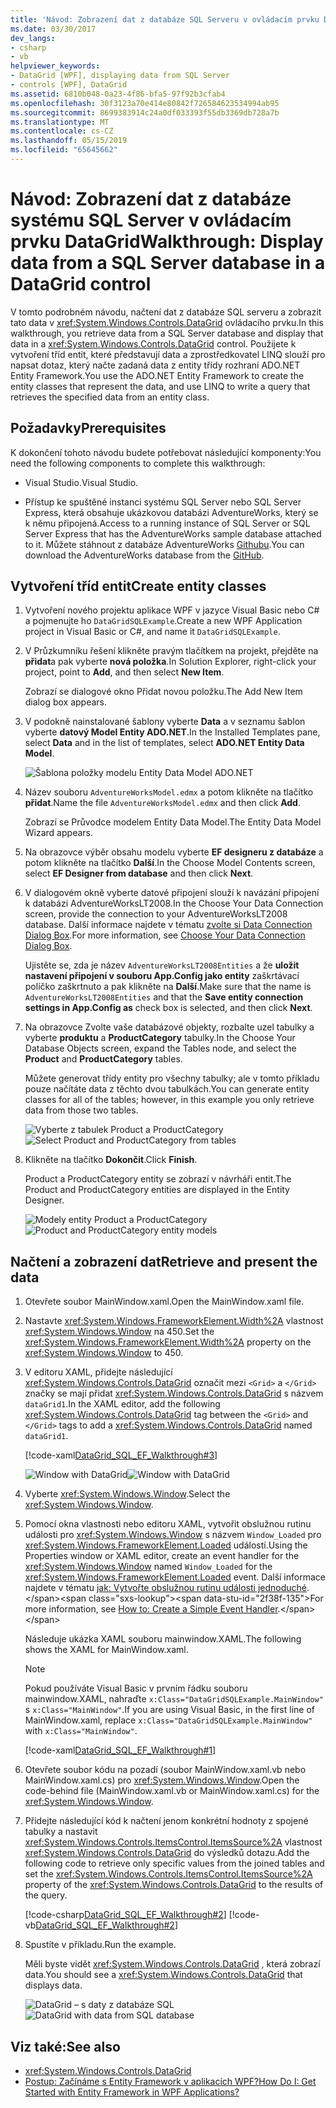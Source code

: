 ```yaml
---
title: 'Návod: Zobrazení dat z databáze SQL Serveru v ovládacím prvku DataGrid'
ms.date: 03/30/2017
dev_langs:
- csharp
- vb
helpviewer_keywords:
- DataGrid [WPF], displaying data from SQL Server
- controls [WPF], DataGrid
ms.assetid: 6810b048-0a23-4f86-bfa5-97f92b3cfab4
ms.openlocfilehash: 30f3123a70e414e80842f726584623534994ab95
ms.sourcegitcommit: 8699383914c24a0df033393f55db3369db728a7b
ms.translationtype: MT
ms.contentlocale: cs-CZ
ms.lasthandoff: 05/15/2019
ms.locfileid: "65645662"
---
```

# <a name="walkthrough-display-data-from-a-sql-server-database-in-a-datagrid-control"></a><span data-ttu-id="2f38f-102">Návod: Zobrazení dat z databáze systému SQL Server v ovládacím prvku DataGrid</span><span class="sxs-lookup"><span data-stu-id="2f38f-102">Walkthrough: Display data from a SQL Server database in a DataGrid control</span></span>

<span data-ttu-id="2f38f-103">V tomto podrobném návodu, načtení dat z databáze SQL serveru a zobrazit tato data v <xref:System.Windows.Controls.DataGrid> ovládacího prvku.</span><span class="sxs-lookup"><span data-stu-id="2f38f-103">In this walkthrough, you retrieve data from a SQL Server database and display that data in a <xref:System.Windows.Controls.DataGrid> control.</span></span> <span data-ttu-id="2f38f-104">Použijete k vytvoření tříd entit, které představují data a zprostředkovatel LINQ slouží pro napsat dotaz, který načte zadaná data z entity třídy rozhraní ADO.NET Entity Framework.</span><span class="sxs-lookup"><span data-stu-id="2f38f-104">You use the ADO.NET Entity Framework to create the entity classes that represent the data, and use LINQ to write a query that retrieves the specified data from an entity class.</span></span>

## <a name="prerequisites"></a><span data-ttu-id="2f38f-105">Požadavky</span><span class="sxs-lookup"><span data-stu-id="2f38f-105">Prerequisites</span></span>

<span data-ttu-id="2f38f-106">K dokončení tohoto návodu budete potřebovat následující komponenty:</span><span class="sxs-lookup"><span data-stu-id="2f38f-106">You need the following components to complete this walkthrough:</span></span>

- <span data-ttu-id="2f38f-107">Visual Studio.</span><span class="sxs-lookup"><span data-stu-id="2f38f-107">Visual Studio.</span></span>

- <span data-ttu-id="2f38f-108">Přístup ke spuštěné instanci systému SQL Server nebo SQL Server Express, která obsahuje ukázkovou databázi AdventureWorks, který se k němu připojená.</span><span class="sxs-lookup"><span data-stu-id="2f38f-108">Access to a running instance of SQL Server or SQL Server Express that has the AdventureWorks sample database attached to it.</span></span> <span data-ttu-id="2f38f-109">Můžete stáhnout z databáze AdventureWorks [Githubu](https://github.com/Microsoft/sql-server-samples/releases).</span><span class="sxs-lookup"><span data-stu-id="2f38f-109">You can download the AdventureWorks database from the [GitHub](https://github.com/Microsoft/sql-server-samples/releases).</span></span>

## <a name="create-entity-classes"></a><span data-ttu-id="2f38f-110">Vytvoření tříd entit</span><span class="sxs-lookup"><span data-stu-id="2f38f-110">Create entity classes</span></span>

1. <span data-ttu-id="2f38f-111">Vytvoření nového projektu aplikace WPF v jazyce Visual Basic nebo C# a pojmenujte ho `DataGridSQLExample`.</span><span class="sxs-lookup"><span data-stu-id="2f38f-111">Create a new WPF Application project in Visual Basic or C#, and name it `DataGridSQLExample`.</span></span>

2. <span data-ttu-id="2f38f-112">V Průzkumníku řešení klikněte pravým tlačítkem na projekt, přejděte na **přidat**a pak vyberte **nová položka**.</span><span class="sxs-lookup"><span data-stu-id="2f38f-112">In Solution Explorer, right-click your project, point to **Add**, and then select **New Item**.</span></span>

     <span data-ttu-id="2f38f-113">Zobrazí se dialogové okno Přidat novou položku.</span><span class="sxs-lookup"><span data-stu-id="2f38f-113">The Add New Item dialog box appears.</span></span>

3. <span data-ttu-id="2f38f-114">V podokně nainstalované šablony vyberte **Data** a v seznamu šablon vyberte **datový Model Entity ADO.NET**.</span><span class="sxs-lookup"><span data-stu-id="2f38f-114">In the Installed Templates pane, select **Data** and in the list of templates, select **ADO.NET Entity Data Model**.</span></span>

     ![Šablona položky modelu Entity Data Model ADO.NET](../../wcf/feature-details/./media/ado-net-entity-data-model-item-template.png)

4. <span data-ttu-id="2f38f-116">Název souboru `AdventureWorksModel.edmx` a potom klikněte na tlačítko **přidat**.</span><span class="sxs-lookup"><span data-stu-id="2f38f-116">Name the file `AdventureWorksModel.edmx` and then click **Add**.</span></span>

     <span data-ttu-id="2f38f-117">Zobrazí se Průvodce modelem Entity Data Model.</span><span class="sxs-lookup"><span data-stu-id="2f38f-117">The Entity Data Model Wizard appears.</span></span>

5. <span data-ttu-id="2f38f-118">Na obrazovce výběr obsahu modelu vyberte **EF designeru z databáze** a potom klikněte na tlačítko **Další**.</span><span class="sxs-lookup"><span data-stu-id="2f38f-118">In the Choose Model Contents screen, select **EF Designer from database** and then click **Next**.</span></span>

6. <span data-ttu-id="2f38f-119">V dialogovém okně vyberte datové připojení slouží k navázání připojení k databázi AdventureWorksLT2008.</span><span class="sxs-lookup"><span data-stu-id="2f38f-119">In the Choose Your Data Connection screen, provide the connection to your AdventureWorksLT2008 database.</span></span> <span data-ttu-id="2f38f-120">Další informace najdete v tématu [zvolte si Data Connection Dialog Box](https://go.microsoft.com/fwlink/?LinkId=160190).</span><span class="sxs-lookup"><span data-stu-id="2f38f-120">For more information, see [Choose Your Data Connection Dialog Box](https://go.microsoft.com/fwlink/?LinkId=160190).</span></span>

    <span data-ttu-id="2f38f-121">Ujistěte se, zda je název `AdventureWorksLT2008Entities` a že **uložit nastavení připojení v souboru App.Config jako entity** zaškrtávací políčko zaškrtnuto a pak klikněte na **Další**.</span><span class="sxs-lookup"><span data-stu-id="2f38f-121">Make sure that the name is `AdventureWorksLT2008Entities` and that the **Save entity connection settings in App.Config as** check box is selected, and then click **Next**.</span></span>

7. <span data-ttu-id="2f38f-122">Na obrazovce Zvolte vaše databázové objekty, rozbalte uzel tabulky a vyberte **produktu** a **ProductCategory** tabulky.</span><span class="sxs-lookup"><span data-stu-id="2f38f-122">In the Choose Your Database Objects screen, expand the Tables node, and select the **Product** and **ProductCategory** tables.</span></span>

     <span data-ttu-id="2f38f-123">Můžete generovat třídy entity pro všechny tabulky; ale v tomto příkladu pouze načítáte data z těchto dvou tabulkách.</span><span class="sxs-lookup"><span data-stu-id="2f38f-123">You can generate entity classes for all of the tables; however, in this example you only retrieve data from those two tables.</span></span>

     <span data-ttu-id="2f38f-124">![Vyberte z tabulek Product a ProductCategory](./media/datagrid-sql-ef-step4.png "DataGrid_SQL_EF_Step4")</span><span class="sxs-lookup"><span data-stu-id="2f38f-124">![Select Product and ProductCategory from tables](./media/datagrid-sql-ef-step4.png "DataGrid_SQL_EF_Step4")</span></span>

8. <span data-ttu-id="2f38f-125">Klikněte na tlačítko **Dokončit**.</span><span class="sxs-lookup"><span data-stu-id="2f38f-125">Click **Finish**.</span></span>

     <span data-ttu-id="2f38f-126">Product a ProductCategory entity se zobrazí v návrháři entit.</span><span class="sxs-lookup"><span data-stu-id="2f38f-126">The Product and ProductCategory entities are displayed in the Entity Designer.</span></span>

     <span data-ttu-id="2f38f-127">![Modely entity Product a ProductCategory](./media/datagrid-sql-ef-step5.png "DataGrid_SQL_EF_Step5")</span><span class="sxs-lookup"><span data-stu-id="2f38f-127">![Product and ProductCategory entity models](./media/datagrid-sql-ef-step5.png "DataGrid_SQL_EF_Step5")</span></span>

## <a name="retrieve-and-present-the-data"></a><span data-ttu-id="2f38f-128">Načtení a zobrazení dat</span><span class="sxs-lookup"><span data-stu-id="2f38f-128">Retrieve and present the data</span></span>

1. <span data-ttu-id="2f38f-129">Otevřete soubor MainWindow.xaml.</span><span class="sxs-lookup"><span data-stu-id="2f38f-129">Open the MainWindow.xaml file.</span></span>

2. <span data-ttu-id="2f38f-130">Nastavte <xref:System.Windows.FrameworkElement.Width%2A> vlastnost <xref:System.Windows.Window> na 450.</span><span class="sxs-lookup"><span data-stu-id="2f38f-130">Set the <xref:System.Windows.FrameworkElement.Width%2A> property on the <xref:System.Windows.Window> to 450.</span></span>

3. <span data-ttu-id="2f38f-131">V editoru XAML, přidejte následující <xref:System.Windows.Controls.DataGrid> označit mezi `<Grid>` a `</Grid>` značky se mají přidat <xref:System.Windows.Controls.DataGrid> s názvem `dataGrid1`.</span><span class="sxs-lookup"><span data-stu-id="2f38f-131">In the XAML editor, add the following <xref:System.Windows.Controls.DataGrid> tag between the `<Grid>` and `</Grid>` tags to add a <xref:System.Windows.Controls.DataGrid> named `dataGrid1`.</span></span>

     [!code-xaml[DataGrid_SQL_EF_Walkthrough#3](~/samples/snippets/csharp/VS_Snippets_Wpf/DataGrid_SQL_EF_Walkthrough/CS/MainWindow.xaml#3)]

     <span data-ttu-id="2f38f-132">![Window with DataGrid](./media/datagrid-sql-ef-step6.png "DataGrid_SQL_EF_Step6")</span><span class="sxs-lookup"><span data-stu-id="2f38f-132">![Window with DataGrid](./media/datagrid-sql-ef-step6.png "DataGrid_SQL_EF_Step6")</span></span>

4. <span data-ttu-id="2f38f-133">Vyberte <xref:System.Windows.Window>.</span><span class="sxs-lookup"><span data-stu-id="2f38f-133">Select the <xref:System.Windows.Window>.</span></span>

5. <span data-ttu-id="2f38f-134">Pomocí okna vlastnosti nebo editoru XAML, vytvořit obslužnou rutinu události pro <xref:System.Windows.Window> s názvem `Window_Loaded` pro <xref:System.Windows.FrameworkElement.Loaded> událostí.</span><span class="sxs-lookup"><span data-stu-id="2f38f-134">Using the Properties window or XAML editor, create an event handler for the <xref:System.Windows.Window> named `Window_Loaded` for the <xref:System.Windows.FrameworkElement.Loaded> event.</span></span> <span data-ttu-id="2f38f-135">Další informace najdete v tématu [jak: Vytvořte obslužnou rutinu události jednoduché](https://docs.microsoft.com/previous-versions/visualstudio/visual-studio-2010/bb675300(v=vs.100)).</span><span class="sxs-lookup"><span data-stu-id="2f38f-135">For more information, see [How to: Create a Simple Event Handler](https://docs.microsoft.com/previous-versions/visualstudio/visual-studio-2010/bb675300(v=vs.100)).</span></span>

     <span data-ttu-id="2f38f-136">Následuje ukázka XAML souboru mainwindow.XAML.</span><span class="sxs-lookup"><span data-stu-id="2f38f-136">The following shows the XAML for MainWindow.xaml.</span></span>

    > [!NOTE]
    > <span data-ttu-id="2f38f-137">Pokud používáte Visual Basic v prvním řádku souboru mainwindow.XAML, nahraďte `x:Class="DataGridSQLExample.MainWindow"` s `x:Class="MainWindow"`.</span><span class="sxs-lookup"><span data-stu-id="2f38f-137">If you are using Visual Basic, in the first line of MainWindow.xaml, replace `x:Class="DataGridSQLExample.MainWindow"` with `x:Class="MainWindow"`.</span></span>

     [!code-xaml[DataGrid_SQL_EF_Walkthrough#1](~/samples/snippets/csharp/VS_Snippets_Wpf/DataGrid_SQL_EF_Walkthrough/CS/MainWindow.xaml#1)]

6. <span data-ttu-id="2f38f-138">Otevřete soubor kódu na pozadí (soubor MainWindow.xaml.vb nebo MainWindow.xaml.cs) pro <xref:System.Windows.Window>.</span><span class="sxs-lookup"><span data-stu-id="2f38f-138">Open the code-behind file (MainWindow.xaml.vb or MainWindow.xaml.cs) for the <xref:System.Windows.Window>.</span></span>

7. <span data-ttu-id="2f38f-139">Přidejte následující kód k načtení jenom konkrétní hodnoty z spojené tabulky a nastavit <xref:System.Windows.Controls.ItemsControl.ItemsSource%2A> vlastnost <xref:System.Windows.Controls.DataGrid> do výsledků dotazu.</span><span class="sxs-lookup"><span data-stu-id="2f38f-139">Add the following code to retrieve only specific values from the joined tables and set the <xref:System.Windows.Controls.ItemsControl.ItemsSource%2A> property of the <xref:System.Windows.Controls.DataGrid> to the results of the query.</span></span>

     [!code-csharp[DataGrid_SQL_EF_Walkthrough#2](~/samples/snippets/csharp/VS_Snippets_Wpf/DataGrid_SQL_EF_Walkthrough/CS/MainWindow.xaml.cs#2)]
     [!code-vb[DataGrid_SQL_EF_Walkthrough#2](~/samples/snippets/visualbasic/VS_Snippets_Wpf/DataGrid_SQL_EF_Walkthrough/VB/MainWindow.xaml.vb#2)]

8. <span data-ttu-id="2f38f-140">Spustíte v příkladu.</span><span class="sxs-lookup"><span data-stu-id="2f38f-140">Run the example.</span></span>

     <span data-ttu-id="2f38f-141">Měli byste vidět <xref:System.Windows.Controls.DataGrid> , která zobrazí data.</span><span class="sxs-lookup"><span data-stu-id="2f38f-141">You should see a <xref:System.Windows.Controls.DataGrid> that displays data.</span></span>

     <span data-ttu-id="2f38f-142">![DataGrid – s daty z databáze SQL](./media/datagrid-sql-ef-step7.png "DataGrid_SQL_EF_Step7")</span><span class="sxs-lookup"><span data-stu-id="2f38f-142">![DataGrid with data from SQL database](./media/datagrid-sql-ef-step7.png "DataGrid_SQL_EF_Step7")</span></span>

## <a name="see-also"></a><span data-ttu-id="2f38f-143">Viz také:</span><span class="sxs-lookup"><span data-stu-id="2f38f-143">See also</span></span>

- <xref:System.Windows.Controls.DataGrid>
- [<span data-ttu-id="2f38f-144">Postup: Začínáme s Entity Framework v aplikacích WPF?</span><span class="sxs-lookup"><span data-stu-id="2f38f-144">How Do I: Get Started with Entity Framework in WPF Applications?</span></span>](https://go.microsoft.com/fwlink/?LinkId=159868)
